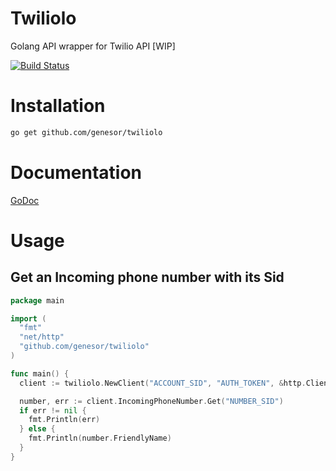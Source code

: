 # Twiliolo

Golang API wrapper for Twilio API [WIP]

[![Build Status](https://travis-ci.org/genesor/twiliolo.svg?branch=master)](https://travis-ci.org/genesor/twiliolo)


# Installation

``` bash
go get github.com/genesor/twiliolo
```

# Documentation

[GoDoc](http://godoc.org/github.com/genesor/twiliolo)

# Usage

## Get an Incoming phone number with its Sid

``` go
package main

import (
  "fmt"
  "net/http"
  "github.com/genesor/twiliolo"
)

func main() {
  client := twiliolo.NewClient("ACCOUNT_SID", "AUTH_TOKEN", &http.Client{})

  number, err := client.IncomingPhoneNumber.Get("NUMBER_SID")
  if err != nil {
    fmt.Println(err)
  } else {
    fmt.Println(number.FriendlyName)
  }
}
```
